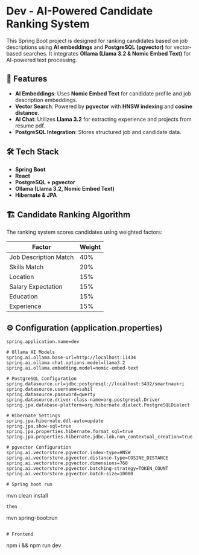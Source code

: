 # Dev - AI-Powered Candidate Ranking System

This Spring Boot project is designed for ranking candidates based on job descriptions using **AI embeddings** and **PostgreSQL (pgvector)** for vector-based searches. It integrates **Ollama (Llama 3.2 & Nomic Embed Text)** for AI-powered text processing.

## 🚀 Features
- **AI Embeddings**: Uses **Nomic Embed Text** for candidate profile and job description embeddings.
- **Vector Search**: Powered by **pgvector** with **HNSW indexing** and **cosine distance**.
- **AI Chat**: Utilizes **Llama 3.2** for extracting experience and projects from resume pdf.
- **PostgreSQL Integration**: Stores structured job and candidate data.

## 🛠️ Tech Stack
- **Spring Boot**
- **React** 
- **PostgreSQL + pgvector**
- **Ollama (Llama 3.2, Nomic Embed Text)**
- **Hibernate & JPA**

## 🏗️ Candidate Ranking Algorithm
The ranking system scores candidates using weighted factors:

| Factor | Weight |
|--------|--------|
| Job Description Match | 40% |
| Skills Match | 20% |
| Location | 15% |
| Salary Expectation | 15% |
| Education | 15% |
| Experience | 15% |

## ⚙️ Configuration (application.properties)
```properties
spring.application.name=dev

# Ollama AI Models
spring.ai.ollama.base-url=http://localhost:11434
spring.ai.ollama.chat.options.model=llama3.2
spring.ai.ollama.embedding.model=nomic-embed-text

# PostgreSQL Configuration
spring.datasource.url=jdbc:postgresql://localhost:5432/smartnaukri
spring.datasource.username=sahil
spring.datasource.password=qwerty
spring.datasource.driver-class-name=org.postgresql.Driver
spring.jpa.database-platform=org.hibernate.dialect.PostgreSQLDialect

# Hibernate Settings
spring.jpa.hibernate.ddl-auto=update
spring.jpa.show-sql=true
spring.jpa.properties.hibernate.format_sql=true
spring.jpa.properties.hibernate.jdbc.lob.non_contextual_creation=true

# pgvector Configuration
spring.ai.vectorstore.pgvector.index-type=HNSW
spring.ai.vectorstore.pgvector.distance-type=COSINE_DISTANCE
spring.ai.vectorstore.pgvector.dimensions=768
spring.ai.vectorstore.pgvector.batching-strategy=TOKEN_COUNT
spring.ai.vectorstore.pgvector.batch-size=10000

# Spring boot run
```
mvn clean install
```
then 

```
mvn spring-boot:run
```

# Frontend
```
npm i && npm run dev
```
